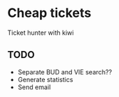 # Cheap tickets
Ticket hunter with kiwi

## TODO
- Separate BUD and VIE search??
- Generate statistics
- Send email